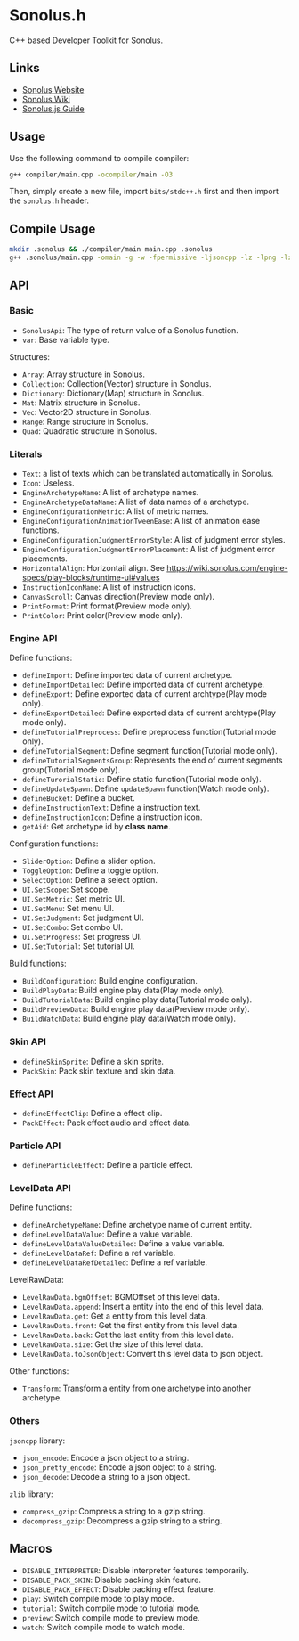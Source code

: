# Sonolus.h

C++ based Developer Toolkit for Sonolus.

## Links

- [Sonolus Website](https://sonolus.com)
- [Sonolus Wiki](https://wiki.sonolus.com)
- [Sonolus.js Guide](https://wiki.sonolus.com/sonolus.js-guide)

## Usage

Use the following command to compile compiler:

```bash
g++ compiler/main.cpp -ocompiler/main -O3
```

Then, simply create a new file, import `bits/stdc++.h` first and then import the `sonolus.h` header.

## Compile Usage

```bash
mkdir .sonolus && ./compiler/main main.cpp .sonolus
g++ .sonolus/main.cpp -omain -g -w -fpermissive -ljsoncpp -lz -lpng -lzip -Dplay
```

## API

### Basic

- `SonolusApi`: The type of return value of a Sonolus function.
- `var`: Base variable type.

Structures:

- `Array`: Array structure in Sonolus.
- `Collection`: Collection(Vector) structure in Sonolus.
- `Dictionary`: Dictionary(Map) structure in Sonolus.
- `Mat`: Matrix structure in Sonolus.
- `Vec`: Vector2D structure in Sonolus.
- `Range`: Range structure in Sonolus.
- `Quad`: Quadratic structure in Sonolus.

### Literals

- `Text`: a list of texts which can be translated automatically in Sonolus.
- `Icon`: Useless.
- `EngineArchetypeName`: A list of archetype names.
- `EngineArchetypeDataName`: A list of data names of a archetype.
- `EngineConfigurationMetric`: A list of metric names.
- `EngineConfigurationAnimationTweenEase`: A list of animation ease functions.
- `EngineConfigurationJudgmentErrorStyle`: A list of judgment error styles.
- `EngineConfigurationJudgmentErrorPlacement`: A list of judgment error placements.
- `HorizontalAlign`: Horizontail align. See <https://wiki.sonolus.com/engine-specs/play-blocks/runtime-ui#values>
- `InstructionIconName`: A list of instruction icons.
- `CanvasScroll`: Canvas direction(Preview mode only).
- `PrintFormat`: Print format(Preview mode only).
- `PrintColor`: Print color(Preview mode only).

### Engine API

Define functions:

- `defineImport`: Define imported data of current archetype.
- `defineImportDetailed`: Define imported data of current archetype.
- `defineExport`: Define exported data of current archtype(Play mode only).
- `defineExportDetailed`: Define exported data of current archtype(Play mode only).
- `defineTutorialPreprocess`: Define preprocess function(Tutorial mode only).
- `defineTutorialSegment`: Define segment function(Tutorial mode only).
- `defineTutorialSegmentsGroup`: Represents the end of current segments group(Tutorial mode only).
- `defineTurorialStatic`: Define static function(Tutorial mode only).
- `defineUpdateSpawn`: Define `updateSpawn` function(Watch mode only).
- `defineBucket`: Define a bucket.
- `defineInstructionText`: Define a instruction text.
- `defineInstructionIcon`: Define a instruction icon.
- `getAid`: Get archetype id by **class name**.

Configuration functions:

- `SliderOption`: Define a slider option.
- `ToggleOption`: Define a toggle option.
- `SelectOption`: Define a select option.
- `UI.SetScope`: Set scope.
- `UI.SetMetric`: Set metric UI.
- `UI.SetMenu`: Set menu UI.
- `UI.SetJudgment`: Set judgment UI.
- `UI.SetCombo`: Set combo UI.
- `UI.SetProgress`: Set progress UI.
- `UI.SetTutorial`: Set tutorial UI.

Build functions:

- `BuildConfiguration`: Build engine configuration.
- `BuildPlayData`: Build engine play data(Play mode only).
- `BuildTutorialData`: Build engine play data(Tutorial mode only).
- `BuildPreviewData`: Build engine play data(Preview mode only).
- `BuildWatchData`: Build engine play data(Watch mode only).

### Skin API

- `defineSkinSprite`: Define a skin sprite.
- `PackSkin`: Pack skin texture and skin data.

### Effect API

- `defineEffectClip`: Define a effect clip.
- `PackEffect`: Pack effect audio and effect data.

### Particle API

- `defineParticleEffect`: Define a particle effect.

### LevelData API

Define functions:

- `defineArchetypeName`: Define archetype name of current entity.
- `defineLevelDataValue`: Define a value variable.
- `defineLevelDataValueDetailed`: Define a value variable.
- `defineLevelDataRef`: Define a ref variable.
- `defineLevelDataRefDetailed`: Define a ref variable.

LevelRawData:

- `LevelRawData.bgmOffset`: BGMOffset of this level data.
- `LevelRawData.append`: Insert a entity into the end of this level data.
- `LevelRawData.get`: Get a entity from this level data.
- `LevelRawData.front`: Get the first entity from this level data.
- `LevelRawData.back`: Get the last entity from this level data.
- `LevelRawData.size`: Get the size of this level data.
- `LevelRawData.toJsonObject`: Convert this level data to json object.

Other functions:

- `Transform`: Transform a entity from one archetype into another archetype.

### Others

`jsoncpp` library:

- `json_encode`: Encode a json object to a string.
- `json_pretty_encode`: Encode a json object to a string.
- `json_decode`: Decode a string to a json object.

`zlib` library:

- `compress_gzip`: Compress a string to a gzip string.
- `decompress_gzip`: Decompress a gzip string to a string.

## Macros

- `DISABLE_INTERPRETER`: Disable interpreter features temporarily.
- `DISABLE_PACK_SKIN`: Disable packing skin feature.
- `DISABLE_PACK_EFFECT`: Disable packing effect feature.
- `play`: Switch compile mode to play mode.
- `tutorial`: Switch compile mode to tutorial mode.
- `preview`: Switch compile mode to preview mode.
- `watch`: Switch compile mode to watch mode.